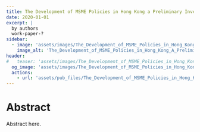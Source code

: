 ```yaml
---
title: The Development of MSME Policies in Hong Kong a Preliminary Investigation
date: 2020-01-01
excerpt: |
  by authors
  work-paper-?
sidebar:
  - image: 'assets/images/The_Development_of_MSME_Policies_in_Hong_Kong_A_Preliminary_Investigation.jpg'
    image_alt: 'The_Development_of_MSME_Policies_in_Hong_Kong_A_Preliminary_Investigation'
header:
#   teaser: 'assets/images/The_Development_of_MSME_Policies_in_Hong_Kong_A_Preliminary_Investigation.jpg'
  og_image: 'assets/images/The_Development_of_MSME_Policies_in_Hong_Kong_A_Preliminary_Investigation.jpg'
  actions:
    - url: 'assets/pub_files/The_Development_of_MSME_Policies_in_Hong_Kong_A_Preliminary_Investigation.pdf'
---
```

# Abstract
Abstract here.
        